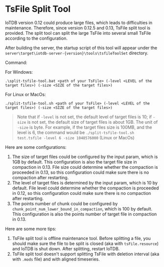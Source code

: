 <!--

    Licensed to the Apache Software Foundation (ASF) under one
    or more contributor license agreements.  See the NOTICE file
    distributed with this work for additional information
    regarding copyright ownership.  The ASF licenses this file
    to you under the Apache License, Version 2.0 (the
    "License"); you may not use this file except in compliance
    with the License.  You may obtain a copy of the License at

        http://www.apache.org/licenses/LICENSE-2.0

    Unless required by applicable law or agreed to in writing,
    software distributed under the License is distributed on an
    "AS IS" BASIS, WITHOUT WARRANTIES OR CONDITIONS OF ANY
    KIND, either express or implied.  See the License for the
    specific language governing permissions and limitations
    under the License.

-->

# TsFile Split Tool

IoTDB version 0.12 could produce large files, which leads to difficulties in maintenance. Therefore, since version 0.12.5 and 0.13, TsFile split tool is provided. The split tool can split the large TsFile into several small TsFile according to the configuration.

After building the server, the startup script of this tool will appear under the `server\target\iotdb-server-{version}\tools\tsfileToolSet` directory.

Command:

For Windows:

```
.\split-tsfile-tool.bat <path of your TsFile> (-level <LEVEL of the target files>) (-size <SIZE of the target files>)
```

For Linux or MacOs:

```
./split-tsfile-tool.sh <path of your TsFile> (-level <LEVEL of the target files>) (-size <SIZE of the target files>)
```

> Note that if `-level` is not set, the default level of target files is 10; if `-size` is not set, the default size of target files is about 1GB. The unit of `-size` is byte.
> For example, if the target files size is 100MB, and the level is 6, the command would be `./split-tsfile-tool.sh test.tsfile -level 6 -size 1048576000` (Linux or MacOs)

Here are some configurations:

1. The size of target files could be configured by the input param, which is 1GB by default. This configuration is also the target file size in compaction in 0.13. File size could determine whether the compaction is proceeded in 0.13, so this configuration could make sure there is no compaction after restarting.
2. The level of target files is determined by the input param, which is 10 by default. File level could determine whether the compaction is proceeded in 0.12, so this configuration could make sure there is no compaction after restarting.
3. The points number of chunk could be configured by `chunk_point_num_lower_bound_in_compaction`, which is 100 by default. This configuration is also the points number of target file in compaction in 0.13.

Here are some more tips:
1. TsFile split tool is offline maintenance tool. Before splitting a file, you should make sure the file to be split is closed (aka with `tsFile.resource`) and IoTDB is shut down. After splitting, restart IoTDB.
2. TsFile split tool doesn't support splitting TsFile with deletion interval (aka with `.mods` file) and with aligned timeseries.
